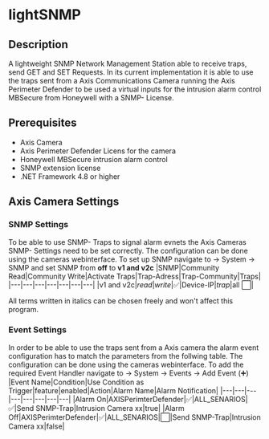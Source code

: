 # lightSNMP
## Description
A lightweight SNMP Network Management Station able to receive traps, send GET and SET Requests.
In its current implementation it is able to use the traps sent from a Axis Communications Camera running the Axis Perimeter Defender to be used a virtual inputs for the intrusion alarm control MBSecure from Honeywell with a SNMP- License.
## Prerequisites
* Axis Camera
* Axis Perimeter Defender Licens for the camera
* Honeywell MBSecure intrusion alarm control
* SNMP extension license
* .NET Framework 4.8 or higher
## Axis Camera Settings
### SNMP Settings
To be able to use SNMP- Traps to signal alarm evnets the Axis Cameras SNMP- Settings need to be set correctly.
The configuration can be done using the cameras webinterface. To set up SNMP navigate to → System → SNMP and set SNMP from __off__ to __v1 and v2c__
|SNMP|Community Read|Community Write|Activate Traps|Trap-Adress|Trap-Community|Traps|
|---|---|---|---|---|---|---|
|v1 and v2c|*read*|*write*|✅|Device-IP|*trap*|all ⬜|

All terms written in italics can be chosen freely and won't affect this program.
### Event Settings
In order to be able to use the traps sent from a Axis camera the alarm event configuration has to match the parameters from the follwing table.
The configuration can be done using the cameras webinterface. To add the required Event Handler navigate to → System → Events → Add Event (:heavy_plus_sign:)
|Event Name|Condition|Use Condition as Trigger|feature|enabled|Action|Alarm Name|Alarm Notification|
|---|---|---|---|---|---|---|---|
|Alarm On|AXISPerimterDefender|✅|ALL_SENARIOS|✅|Send SNMP-Trap|Intrusion Camera xx|true|
|Alarm Off|AXISPerimterDefender|✅|ALL_SENARIOS|⬜|Send SNMP-Trap|Intrusion Camera xx|false|
